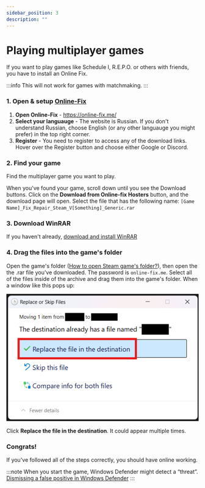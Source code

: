```yaml
---
sidebar_position: 3
description: ""
---
```


# Playing multiplayer games
If you want to play games like Schedule I, R.E.P.O. or others with friends, you have to install an Online Fix.

:::info
This will not work for games with matchmaking.
:::

### 1. Open & setup [Online-Fix](https://online-fix.me/)
1. **Open Online-Fix** - https://online-fix.me/
2. **Select your languauge** - The website is Russian. If you don't understand Russian, choose English (or any other languauge you might prefer) in the top right corner.
3. **Register** - You need to register to access any of the download links. Hover over the Register button and choose either Google or Discord.

### 2. Find your game
Find the multiplayer game you want to play.

When you've found your game, scroll down until you see the Download buttons. Click on the **Download from Online-fix Hosters** button, and the download page will open. Select the file that has the following name: `[Game Name]_Fix_Repair_Steam_V[Something]_Generic.rar`

### 3. Download WinRAR
If you haven't already, [download and install WinRAR](https://www.win-rar.com/postdownload.html)

### 4. Drag the files into the game's folder
Open the game's folder ([How to open Steam game's folder?](/extras/opening_a_steam_games_folder)), then open the the .rar file you've downloaded. The password is `online-fix.me`. Select all of the files inside of the archive and drag them into the game's folder. When a window like this pops up:

![](images/c3956f7a-c018-448b-9e02-973d28ed04c0.png)

Click **Replace the file in the destination**. It could appear multiple times.

### Congrats!
If you've followed all of the steps correctly, you should have online working.

:::note
When you start the game, Windows Defender might detect a “threat”. [Dismissing a false positive in Windows Defender](/extras/dismissing_a_false_positive_in_windows_defender)
:::